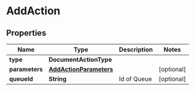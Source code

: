 

# AddAction


## Properties

| Name | Type | Description | Notes |
|------------ | ------------- | ------------- | -------------|
|**type** | **DocumentActionType** |  |  |
|**parameters** | [**AddActionParameters**](AddActionParameters.md) |  |  [optional] |
|**queueId** | **String** | Id of Queue |  [optional] |



